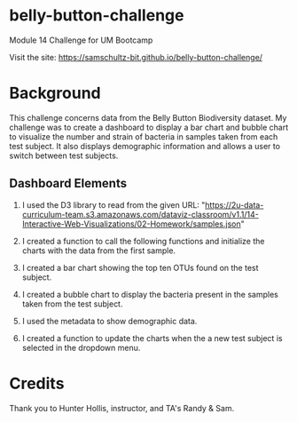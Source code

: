 # belly-button-challenge
Module 14 Challenge for UM Bootcamp

Visit the site: https://samschultz-bit.github.io/belly-button-challenge/

# Background
This challenge concerns data from the Belly Button Biodiversity dataset. My challenge was to create a dashboard to display a bar chart and bubble chart to visualize the number and strain of bacteria in samples taken from each test subject. It also displays demographic information and allows a user to switch between test subjects.
## Dashboard Elements
1. I used the D3 library to read from the given URL: "https://2u-data-curriculum-team.s3.amazonaws.com/dataviz-classroom/v1.1/14-Interactive-Web-Visualizations/02-Homework/samples.json"

2. I created a function to call the following functions and initialize the charts with the data from the first sample.
   
3. I created a bar chart showing the top ten OTUs found on the test subject.

4. I created a bubble chart to display the bacteria present in the samples taken from the test subject.

5. I used the metadata to show demographic data.

6. I created a function to update the charts when the a new test subject is selected in the dropdown menu.
   
# Credits
Thank you to Hunter Hollis, instructor, and TA's Randy & Sam.
